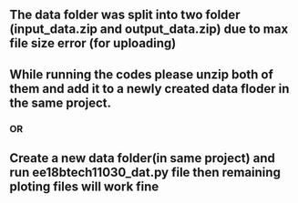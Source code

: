 ## The data folder was split into two folder (input_data.zip and output_data.zip) due to max file size error (for uploading)
## While running the codes please unzip both of them and add it to a newly created data floder in the same project.
### OR
## Create a new data folder(in same project) and run ee18btech11030_dat.py file then remaining ploting files will work fine
